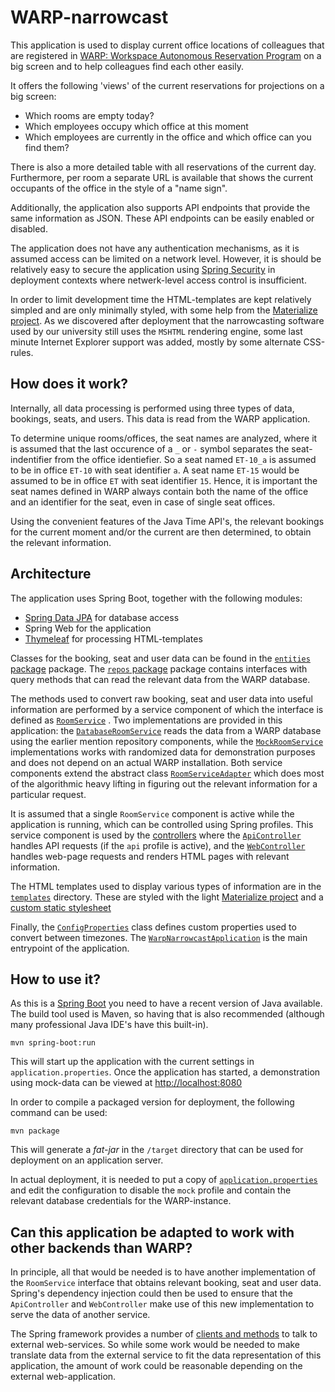 # WARP-narrowcast

This application is used to display current office locations of colleagues that are registered
in [WARP: Workspace Autonomous Reservation Program](https://github.com/sebo-b/warp) on a big
screen and to help colleagues find each other easily.

It offers the following 'views' of the current reservations for projections on a big screen:

* Which rooms are empty today?
* Which employees occupy which office at this moment
* Which employees are currently in the office and which office can you find them?

There is also a more detailed table with all reservations of the current day.
Furthermore, per room a separate URL is available that shows the current occupants of the
office in the style of a "name sign".

Additionally, the application also supports API endpoints that provide the same information
as JSON. These API endpoints can be easily enabled or disabled.

The application does not have any authentication mechanisms, as it is assumed access
can be limited on a network level. However, it is should be relatively easy to secure
the application using [Spring Security](https://spring.io/projects/spring-security)
in deployment contexts where netwerk-level access control is insufficient.

In order to limit development time the HTML-templates are kept relatively simpled
and are only minimally styled, with some help from the [Materialize project](https://materializecss.com/).
As we discovered after deployment that the narrowcasting software used by our university
still uses the `MSHTML` rendering  engine, some last minute Internet Explorer support
was added, mostly by some alternate CSS-rules.

## How does it work?

Internally, all data processing is performed using three types of data,
bookings, seats, and users. This data is read from the WARP application. 

To determine unique rooms/offices, the seat names are analyzed, where it is assumed
that the last occurence of a `_` or `-` symbol separates the seat-indentifier from
the office identiefier. So a seat named `ET-10_a` is assumed to be in office `ET-10`
with seat identifier `a`.
A seat name `ET-15` would be assumed to be in office `ET` with seat identifier `15`.
Hence, it is important the seat names defined in WARP always contain both the name
of the office and an identifier for the seat, even in case of single seat offices. 

Using the convenient features of the Java Time API's, the relevant bookings for the
current moment and/or the current are then determined, to obtain the relevant information.

## Architecture

The application uses Spring Boot, together with the following modules:

* [Spring Data JPA](https://spring.io/projects/spring-data-jpa) for database access
* Spring Web for the application
* [Thymeleaf](https://www.thymeleaf.org/) for processing HTML-templates

Classes for the booking, seat and user data can be found in the 
[`entities` package](src/main/java/nl/eur/ese/ei/warp/narrowcast/entities) package.
The [`repos` package](src/main/java/nl/eur/ese/ei/warp/narrowcast/repos) package
contains interfaces with query methods that can read the relevant data from
the WARP database.

The methods used to convert raw booking, seat and user data into useful information are
performed by a service component of which the interface is defined as
[`RoomService`](src/main/java/nl/eur/ese/ei/warp/narrowcast/service/RoomService.java)
.
Two implementations are provided in this application: the
[`DatabaseRoomService`](src/main/java/nl/eur/ese/ei/warp/narrowcast/service/DatabaseRoomService.java)
reads the data from a WARP database using the earlier mention repository components,
while the
[`MockRoomService`](src/main/java/nl/eur/ese/ei/warp/narrowcast/service/MockRoomService.java)
implementations works with randomized data for demonstration purposes and does not
depend on an actual WARP installation.
Both service components extend the abstract class
[`RoomServiceAdapter`](src/main/java/nl/eur/ese/ei/warp/narrowcast/service/RoomService.java)
which does most of the algorithmic heavy lifting in figuring out the relevant information
for a particular request.

It is assumed that a single `RoomService` component is active while the application is running,
which can be controlled using Spring profiles.
This service component is used by the
[controllers](src/main/java/nl/eur/ese/ei/warp/narrowcast/controllers)
where the
[`ApiController`](src/main/java/nl/eur/ese/ei/warp/narrowcast/controllers/ApiController.java)
handles API requests (if the `api` profile is active), and the
[`WebController`](src/main/java/nl/eur/ese/ei/warp/narrowcast/controllers/WebController.java)
handles web-page requests and renders HTML pages with relevant information.

The HTML templates used to display various types of information are in the
[`templates`](src/main/resources/templates)
directory. These are styled with the light [Materialize project](https://materializecss.com/)
and a [custom static stylesheet](src/main/resources/static/style.css) 

Finally, the
[`ConfigProperties`](src/main/java/nl/eur/ese/ei/warp/narrowcast/ConfigProperties.java)
class defines custom properties used to convert between timezones.
The
[`WarpNarrowcastApplication`](src/main/java/nl/eur/ese/ei/warp/narrowcast/WarpNarrowcastApplication.java)
is the main entrypoint of the application.

## How to use it?

As this is a [Spring Boot](https://spring.io/projects/spring-boot) you need to have a recent
version of Java available. The build tool used is Maven, so having that is also recommended
(although many professional Java IDE's have this built-in).

```
mvn spring-boot:run 
```

This will start up the application with the current settings in `application.properties`.
Once the application has started, a demonstration using mock-data can be viewed at
[http://localhost:8080](http://localhost:8080)

In order to compile a packaged version for deployment, the following command can be used:

```
mvn package
```

This will generate a *fat-jar* in the `/target` directory that can be used for deployment
on an application server.

In actual deployment, it is needed to put a copy of 
[`application.properties`](application.properties)
and edit the configuration to disable the `mock` profile
and contain the relevant database credentials for the WARP-instance.

## Can this application be adapted to work with other backends than WARP?

In principle, all that would be needed is to have another implementation of the `RoomService`
interface that obtains relevant booking, seat and user data.
Spring's dependency injection could then be used to ensure that the `ApiController` and `WebController`
make use of this new implementation to serve the data of another service.

The Spring framework
provides a number of [clients and methods](https://docs.spring.io/spring-framework/reference/web/webmvc-client.html)
to talk to external web-services. So while some work would be needed to make translate
data from the external service to fit the data representation of this application,
the amount of work could be reasonable depending on the external web-application.